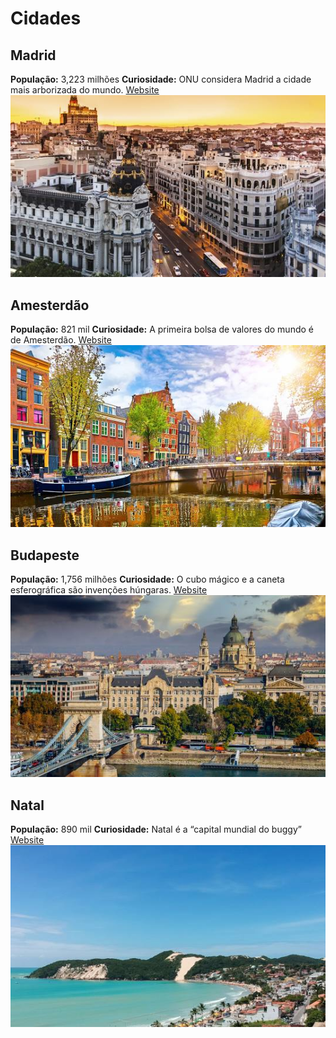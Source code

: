 # Cidades
## Madrid
**População:** 3,223 milhões
**Curiosidade:** ONU considera Madrid a cidade mais arborizada do mundo.
[Website](https://www.esmadrid.com/pt)
![alt text](image.png)

## Amesterdão
**População:** 821 mil
**Curiosidade:** A primeira bolsa de valores do mundo é de Amesterdão.
[Website](https://www.amesterdao.com/)
![alt text](image-1.png)

## Budapeste
**População:** 1,756 milhões
**Curiosidade:** O cubo mágico e a caneta esferográfica são invenções húngaras.
[Website](https://www.nationalgeographic.pt/viagens/o-esplendor-cultural-budapeste_1923)
![alt text](image-2.png)

## Natal
**População:** 890 mil
**Curiosidade:** Natal é a “capital mundial do buggy”
[Website](https://pt.hoteis.com/go/brasil/br-dicas-imperdiveis-sobre-o-que-fazer-em-natal)
![alt text](image-3.png)

